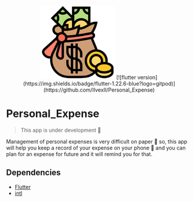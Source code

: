 <div align="center">
  <img width="200px" src="https://raw.githubusercontent.com/IIvexII/Personal_Expense/main/assets/icon.png"/>
  [![flutter version](https://img.shields.io/badge/flutter-1.22.6-blue?logo=gitpod)](https://github.com/IIvexII/Personal_Expense)
</div>

# Personal_Expense

> This app is under development :construction:

Management of personal expenses is very difficult on paper :pencil: so, this app will help you keep a record of your expense  on your phone :iphone: and you can plan for an expense for future and it will remind you for that.

## Dependencies
- [Flutter](https://flutter.dev/)
- [intl](https://pub.dev/packages/intl)
